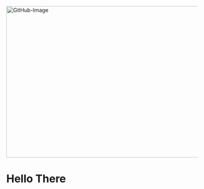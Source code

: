 <p align=”center”>
  <img width="800" height="400" alt="GitHub-Image" src="https://user-images.githubusercontent.com/106556443/211092914-6025b7a7-a31b-4565-8889-5971a2c7c5b5.png"> 
</p>

<h1>Hello There</h1>
